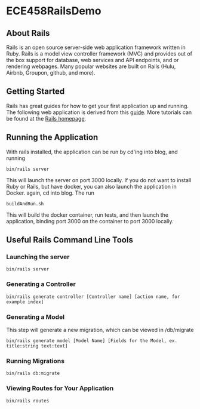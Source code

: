 # ECE458RailsDemo

## About Rails

Rails is an open source server-side web application framework written in Ruby. Rails is a model view controller framework (MVC) and provides out of the box support for database, web services and API endpoints, and or rendering webpages. Many popular websites are built on Rails (Hulu, Airbnb, Groupon, github, and more).

## Getting Started

Rails has great guides for how to get your first application up and running. The following web application is derived from this [guide](https://guides.rubyonrails.org/getting_started.html). More tutorials can be found at the [Rails homepage](https://guides.rubyonrails.org/).

## Running the Application

With rails installed, the application can be run by cd'ing into blog, and running

```bin/rails server```

This will launch the server on port 3000 locally. If you do not want to install Ruby or Rails, but have docker, you can also launch the application in Docker. again, cd into blog. The run 

```buildAndRun.sh```

This will build the docker container, run tests, and then launch the application, binding port 3000 on the container to port 3000 locally.

## Useful Rails Command Line Tools

### Launching the server

```bin/rails server```

### Generating a Controller

```bin/rails generate controller [Controller name] [action name, for example index]```

### Generating a Model

This step will generate a new migration, which can be viewed in /db/migrate

```bin/rails generate model [Model Name] [Fields for the Model, ex. title:string text:text]```

### Running Migrations

```bin/rails db:migrate```

### Viewing Routes for Your Application

```bin/rails routes```
